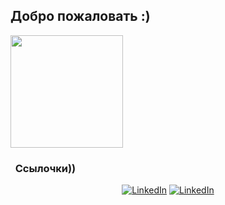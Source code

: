 <h2> Добро пожаловать :) </h2>

<a href="https://github.com/thealeksbl4ckr">
  <img height="180em" src="https://github-readme-stats.vercel.app/api?username=thealeksbl4ckr&theme=buefy&show_icons=true" />
</a>

<h3> &nbsp; Ссылочки)) </h3>

<p align="center">
<a href="https://vk.com/sayhe"><img alt="LinkedIn" src="https://img.shields.io/badge/ВКонтакте-sayhe-blue?style=flat-square&logo=vk"></a>
<a href="https://www.youtube.com/channel/UCzZaG9jJbtzZkP43dhN3rGw"><img alt="LinkedIn" src="https://img.shields.io/badge/YouTube-helpix-blue?style=flat-square&logo=youtube"></a>
</p>
